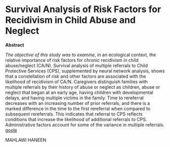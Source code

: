 Survival Analysis of Risk Factors for Recidivism in Child Abuse and Neglect
==============================================================================


**Abstract**

*_The objective of this study was to examine_*, in an ecological context,
the relative importance of risk factors for chronic recidivism in child abuse/neglect (CA/N).
Survival analysis of multiple referrals to Child Protective Services (CPS), supplemented by neural network analysis, shows that a constellation of risk and other factors are associated with the likelihood of recidivism of CA/N.
Caregivers distinguish families with multiple referrals by their history of abuse or neglect as children, abuse or neglect that began at an early age, having children with developmental delays, and having multiple victims in the family.
Time to rereferral decreases with an increasing number of prior referrals, and there is a marked difference in the time to the first rereferral when compared to subsequent rereferrals. 
This indicates that referral to CPS reflects conditions that increase the likelihood of additional referrals to CPS. 
Administrative factors account for some of the variance in multiple referrals.
[goole](http://cmx.sagepub.com/content/4/4/287.short)

MAHLAWI HANEEN
